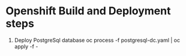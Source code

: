 # Openshift Build and Deployment steps

1. Deploy PostgreSql database
oc process -f postgresql-dc.yaml | oc apply -f -